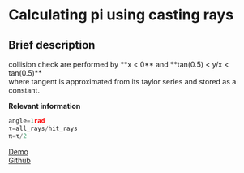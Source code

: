 <h1>Calculating pi using casting rays</h1>
<h2>Brief description</h2>
collision check are performed by **x < 0** and **tan(0.5) < y/x < tan(0.5)**<br>
where tangent is approximated from its taylor series and stored as a constant.<br>

**Relevant information**

```javascript
angle=1rad
τ=all_rays/hit_rays
π=τ/2
```

<a target="_blank" href="https://codepen.io/MartianLord/full/NWdajob">Demo</a><br>
<a target="_blank" href="https://github.com/martian17/raycast-pi">Github</a><br>